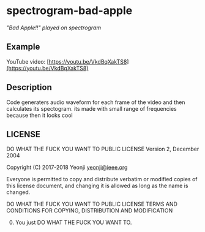 # spectrogram-bad-apple
*"Bad Apple!!" played on spectrogram*

## Example

YouTube video: [https://youtu.be/VkdBqXakTS8](https://youtu.be/VkdBqXakTS8)

## Description
Code generaters audio waveform for each frame of the video and then calculates its spectogram.
its made with small range of frequencies because then it looks cool

## LICENSE

  DO WHAT THE FUCK YOU WANT TO PUBLIC LICENSE
   Version 2, December 2004

Copyright (C) 2017-2018 Yeonji <yeonji@ieee.org>

Everyone is permitted to copy and distribute verbatim or modified
copies of this license document, and changing it is allowed as long
as the name is changed.

   DO WHAT THE FUCK YOU WANT TO PUBLIC LICENSE
TERMS AND CONDITIONS FOR COPYING, DISTRIBUTION AND MODIFICATION
 
 0. You just DO WHAT THE FUCK YOU WANT TO.
